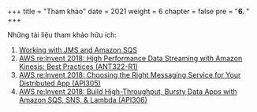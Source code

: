 +++
title = "Tham khảo"
date = 2021
weight = 6
chapter = false
pre = "<b>6. </b>"
+++

Những tài liệu tham khảo hữu ích:

1. [Working with JMS and Amazon SQS](https://docs.aws.amazon.com/AWSSimpleQueueService/latest/SQSDeveloperGuide/sqs-java-message-service-jms-client.html)
2. [AWS re:Invent 2018: High Performance Data Streaming with Amazon Kinesis: Best Practices (ANT322-R1)](https://www.youtube.com/watch?v=jKPlGznbfZ0)
3. [AWS re:Invent 2018: Choosing the Right Messaging Service for Your Distributed App (API305)](https://www.youtube.com/watch?v=4-JmX6MIDDI)
4. [AWS re:Invent 2018: Build High-Throughput, Bursty Data Apps with Amazon SQS, SNS, & Lambda (API306)](https://www.youtube.com/watch?v=YwHxvKhBQ_g)
